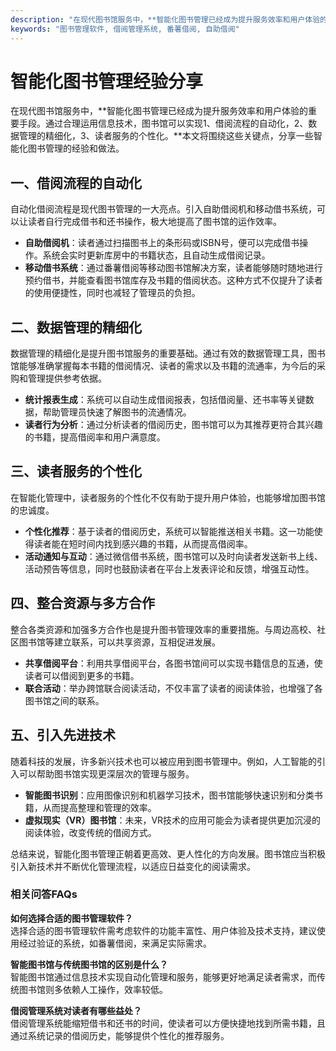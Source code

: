 ```yaml
---
description: "在现代图书馆服务中，**智能化图书管理已经成为提升服务效率和用户体验的重要手段。通过合理运用信息技术，图书馆可以实现1、借阅流程的自动化，2、数据管理的精细化，3、读者服务的个性化。**本文将围绕这些关键点，分享一些智能化图书管理的经验和做法。"
keywords: "图书管理软件, 借阅管理系统, 番薯借阅, 自助借阅"
---
```

# 智能化图书管理经验分享

在现代图书馆服务中，**智能化图书管理已经成为提升服务效率和用户体验的重要手段。通过合理运用信息技术，图书馆可以实现1、借阅流程的自动化，2、数据管理的精细化，3、读者服务的个性化。**本文将围绕这些关键点，分享一些智能化图书管理的经验和做法。

## 一、借阅流程的自动化

自动化借阅流程是现代图书管理的一大亮点。引入自助借阅机和移动借书系统，可以让读者自行完成借书和还书操作，极大地提高了图书馆的运作效率。

- **自助借阅机**：读者通过扫描图书上的条形码或ISBN号，便可以完成借书操作。系统会实时更新库房中的书籍状态，且自动生成借阅记录。
- **移动借书系统**：通过番薯借阅等移动图书馆解决方案，读者能够随时随地进行预约借书，并能查看图书馆库存及书籍的借阅状态。这种方式不仅提升了读者的使用便捷性，同时也减轻了管理员的负担。

## 二、数据管理的精细化

数据管理的精细化是提升图书馆服务的重要基础。通过有效的数据管理工具，图书馆能够准确掌握每本书籍的借阅情况、读者的需求以及书籍的流通率，为今后的采购和管理提供参考依据。

- **统计报表生成**：系统可以自动生成借阅报表，包括借阅量、还书率等关键数据，帮助管理员快速了解图书的流通情况。
- **读者行为分析**：通过分析读者的借阅历史，图书馆可以为其推荐更符合其兴趣的书籍，提高借阅率和用户满意度。

## 三、读者服务的个性化

在智能化管理中，读者服务的个性化不仅有助于提升用户体验，也能够增加图书馆的忠诚度。

- **个性化推荐**：基于读者的借阅历史，系统可以智能推送相关书籍。这一功能使得读者能在短时间内找到感兴趣的书籍，从而提高借阅率。
- **活动通知与互动**：通过微信借书系统，图书馆可以及时向读者发送新书上线、活动预告等信息，同时也鼓励读者在平台上发表评论和反馈，增强互动性。

## 四、整合资源与多方合作

整合各类资源和加强多方合作也是提升图书管理效率的重要措施。与周边高校、社区图书馆等建立联系，可以共享资源，互相促进发展。

- **共享借阅平台**：利用共享借阅平台，各图书馆间可以实现书籍信息的互通，使读者可以借阅到更多的书籍。
- **联合活动**：举办跨馆联合阅读活动，不仅丰富了读者的阅读体验，也增强了各图书馆之间的联系。

## 五、引入先进技术

随着科技的发展，许多新兴技术也可以被应用到图书管理中。例如，人工智能的引入可以帮助图书馆实现更深层次的管理与服务。

- **智能图书识别**：应用图像识别和机器学习技术，图书馆能够快速识别和分类书籍，从而提高整理和管理的效率。
- **虚拟现实（VR）图书馆**：未来，VR技术的应用可能会为读者提供更加沉浸的阅读体验，改变传统的借阅方式。

总结来说，智能化图书管理正朝着更高效、更人性化的方向发展。图书馆应当积极引入新技术并不断优化管理流程，以适应日益变化的阅读需求。

### 相关问答FAQs

**如何选择合适的图书管理软件？**  
选择合适的图书管理软件需考虑软件的功能丰富性、用户体验及技术支持，建议使用经过验证的系统，如番薯借阅，来满足实际需求。

**智能图书馆与传统图书馆的区别是什么？**  
智能图书馆通过信息技术实现自动化管理和服务，能够更好地满足读者需求，而传统图书馆则多依赖人工操作，效率较低。

**借阅管理系统对读者有哪些益处？**  
借阅管理系统能缩短借书和还书的时间，使读者可以方便快捷地找到所需书籍，且通过系统记录的借阅历史，能够提供个性化的推荐服务。
